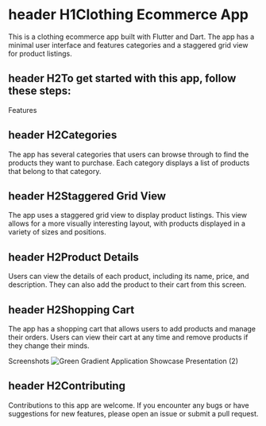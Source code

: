 # header H1Clothing Ecommerce App
This is a clothing ecommerce app built with Flutter and Dart. The app has a minimal user interface and features categories and a staggered grid view for product listings.


## header H2To get started with this app, follow these steps:

Features

## header H2Categories
The app has several categories that users can browse through to find the products they want to purchase. Each category displays a list of products that belong to that category.

## header H2Staggered Grid View
The app uses a staggered grid view to display product listings. This view allows for a more visually interesting layout, with products displayed in a variety of sizes and positions.

## header H2Product Details
Users can view the details of each product, including its name, price, and description. They can also add the product to their cart from this screen.

## header H2Shopping Cart
The app has a shopping cart that allows users to add products and manage their orders. Users can view their cart at any time and remove products if they change their minds.

Screenshots
![Green Gradient Application Showcase Presentation (2)](https://user-images.githubusercontent.com/49684285/236660112-68547f22-0a3a-48c0-b413-c34b95a305a2.png)

## header H2Contributing
Contributions to this app are welcome. If you encounter any bugs or have suggestions for new features, please open an issue or submit a pull request.
